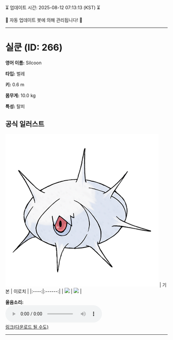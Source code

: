 
⏳ 업데이트 시간: 2025-08-12 07:13:13 (KST) ⏳

🤖 자동 업데이트 봇에 의해 관리됩니다! 🤖

---

# 실쿤 (ID: 266)
**영어 이름:** Silcoon

**타입:** 벌레

**키:** 0.6 m

**몸무게:** 10.0 kg

**특성:** 탈피

## 공식 일러스트
![](https://raw.githubusercontent.com/PokeAPI/sprites/master/sprites/pokemon/other/official-artwork/266.png)
| 기본 | 이로치 |
|:----:|:------:|
| <img src="http://play.pokemonshowdown.com/sprites/ani/silcoon.gif" width="200"> | <img src="http://play.pokemonshowdown.com/sprites/ani-shiny/silcoon.gif" width="200"> |

**울음소리:**<br><audio controls src="https://raw.githubusercontent.com/PokeAPI/cries/main/cries/pokemon/latest/266.ogg"></audio><br> [링크(다운로드 될 수도)](https://raw.githubusercontent.com/PokeAPI/cries/main/cries/pokemon/latest/266.ogg)


---
